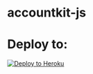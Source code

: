# accountkit-js

# Deploy to:
[![Deploy to Heroku](https://www.herokucdn.com/deploy/button.svg)](https://heroku.com/deploy)
